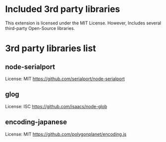 # Included 3rd party libraries
This extension is licensed under the MIT License.
However, Includes several third-party Open-Source libraries.

# 3rd party libraries list

## node-serialport
License: MIT
https://github.com/serialport/node-serialport

## glog
License: ISC
https://github.com/isaacs/node-glob

## encoding-japanese
License: MIT
https://github.com/polygonplanet/encoding.js